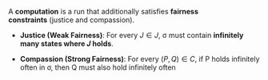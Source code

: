 A **computation** is a run that additionally satisfies **fairness constraints** (justice and compassion).

- **Justice (Weak Fairness)**: For every $J∈J$, σ must contain **infinitely many states where $J$ holds**.
    
- **Compassion (Strong Fairness)**: For every $(P,Q)∈C$, if P holds infinitely often in σ, then Q must also hold infinitely often